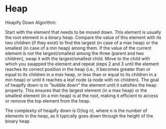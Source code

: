 # Heap

Heapify Down Algorithm:

Start with the element that needs to be moved down. This element is usually the root element in a binary heap.
Compare the value of this element with its two children (if they exist) to find the largest (in case of a max heap) or the smallest (in case of a min heap) among them.
If the value of the current element is not the largest/smallest among the three (parent and two children), swap it with the largest/smallest child.
Move to the child with which you swapped the element and repeat steps 2 and 3 until the element reaches its correct position in the heap (i.e., it becomes greater than or equal to its children in a max heap, or less than or equal to its children in a min heap) or until it reaches a leaf node (a node with no children).
The goal of heapify down is to "bubble down" the element until it satisfies the heap property. This ensures that the largest element (in a max heap) or the smallest element (in a min heap) is at the root, making it efficient to access or remove the top element from the heap.

The complexity of heapify down is O(log n), where n is the number of elements in the heap, as it typically goes down through the height of the binary heap
